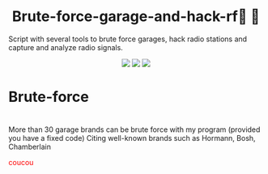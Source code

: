 # <h1 align="center">Brute-force-garage-and-hack-rf🏡 📡</h1>
Script with several tools to brute force garages, hack radio stations and capture and analyze radio signals.
<p align="center">
  <img src="https://img.shields.io/badge/Author-HTR--Tech-green?style=flat-square">
  <img src="https://img.shields.io/badge/Open%20Source-Yes-green?style=flat-square">
  <img src="https://img.shields.io/badge/Written%20In-Bash and C-green?style=flat-square">
</p>

# Brute-force
# 
More than 30 garage brands can be brute force with my program (provided you have a fixed code)
Citing well-known brands such as Hormann, Bosh, Chamberlain
<p style="color: red;">coucou</p>

